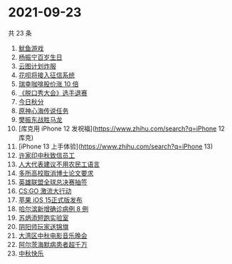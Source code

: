 # 2021-09-23

共 23 条

<!-- BEGIN -->
<!-- 最后更新时间 Thu Sep 23 2021 13:05:47 GMT+0800 (China Standard Time) -->

1. [鱿鱼游戏](https://www.zhihu.com/search?q=鱿鱼游戏)
1. [杨振宁百岁生日](https://www.zhihu.com/search?q=杨振宁)
1. [云图计划炸服](https://www.zhihu.com/search?q=云图计划)
1. [花呗将接入征信系统](https://www.zhihu.com/search?q=花呗)
1. [瑞幸咖啡股价涨 10 倍](https://www.zhihu.com/search?q=瑞幸)
1. [《脱口秀大会》选手退赛](https://www.zhihu.com/search?q=脱口秀大会)
1. [今日秋分](https://www.zhihu.com/search?q=秋分)
1. [原神心海传说任务](https://www.zhihu.com/search?q=原神)
1. [樊振东战胜马龙](https://www.zhihu.com/search?q=樊振东)
1. [库克用 iPhone 12 发祝福](https://www.zhihu.com/search?q=iPhone 12 库克)
1. [iPhone 13 上手体验](https://www.zhihu.com/search?q=iPhone 13)
1. [许家印中秋致信员工](https://www.zhihu.com/search?q=许家印致信)
1. [人大代表建议不用农民工语言](https://www.zhihu.com/search?q=农民工语言)
1. [多所高校取消博士论文要求](https://www.zhihu.com/search?q=博士论文)
1. [英雄联盟全球总决赛抽签](https://www.zhihu.com/search?q=s11)
1. [CS:GO 激流大行动](https://www.zhihu.com/search?q=激流大行动)
1. [苹果 iOS 15正式版发布](https://www.zhihu.com/search?q=ios15)
1. [哈尔滨新增确诊病例 8 例](https://www.zhihu.com/search?q=哈尔滨疫情)
1. [苏炳添短跑实验室](https://www.zhihu.com/search?q=苏炳添)
1. [阴阳师玩家送锦旗](https://www.zhihu.com/search?q=阴阳师)
1. [大湾区中秋电影音乐晚会](https://www.zhihu.com/search?q=中秋晚会)
1. [阿尔茨海默病患者超千万](https://www.zhihu.com/search?q=阿尔茨海默)
1. [中秋快乐](https://www.zhihu.com/search?q=中秋节)

<!-- END -->
